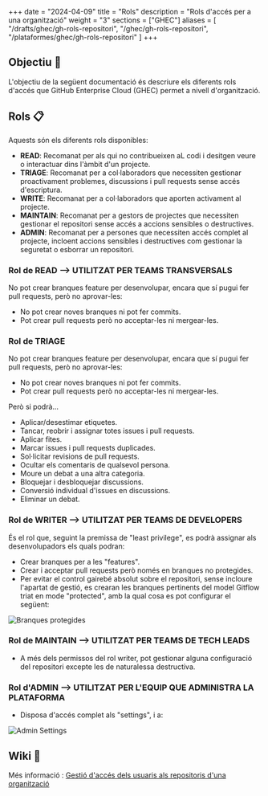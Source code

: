 
+++
date         = "2024-04-09"
title        = "Rols"
description  = "Rols d'accés per a una organització"
weight      = "3"
sections    = ["GHEC"]
aliases = [
    "/drafts/ghec/gh-rols-repositori",
    "/ghec/gh-rols-repositori",
    "/plataformes/ghec/gh-rols-repositori"
]
+++

## Objectiu 🚀

L'objectiu de la següent documentació és descriure els diferents rols d'accés que GitHub Enterprise Cloud (GHEC) permet a nivell d'organització.

## Rols 📋

Aquests són els diferents rols disponibles:

- **READ**: Recomanat per als qui no contribueixen aL codi i desitgen veure o interactuar dins l'àmbit d'un projecte.
- **TRIAGE**: Recomanat per a col·laboradors que necessiten gestionar proactivament problemes, discussions i pull requests sense accés d'escriptura.
- **WRITE**: Recomanat per a col·laboradors que aporten activament al projecte.
- **MAINTAIN**: Recomanat per a gestors de projectes que necessiten gestionar el repositori sense accés a accions sensibles o destructives.
- **ADMIN**: Recomanat per a persones que necessiten accés complet al projecte, incloent accions sensibles i destructives com gestionar la seguretat o esborrar un repositori.


### Rol de READ --> UTILITZAT PER TEAMS TRANSVERSALS

No pot crear branques feature per desenvolupar, encara que sí pugui fer pull requests, però no aprovar-les:

- No pot crear noves branques ni pot fer commits.
- Pot crear pull requests però no acceptar-les ni mergear-les.


### Rol de TRIAGE

No pot crear branques feature per desenvolupar, encara que sí pugui fer pull requests, però no aprovar-les:

- No pot crear noves branques ni pot fer commits.
- Pot crear pull requests però no acceptar-les ni mergear-les.

Però si podrà...

- Aplicar/desestimar etiquetes.
- Tancar, reobrir i assignar totes issues i pull requests.
- Aplicar fites.
- Marcar issues i pull requests duplicades.
- Sol·licitar revisions de pull requests.
- Ocultar els comentaris de qualsevol persona.
- Moure un debat a una altra categoria.
- Bloquejar i desbloquejar discussions.
- Conversió individual d'issues en discussions.
- Eliminar un debat.


### Rol de WRITER --> UTILITZAT PER TEAMS DE DEVELOPERS

És el rol que, seguint la premissa de "least privilege", es podrà assignar als desenvolupadors els quals podran:

- Crear branques per a les "features".
- Crear i acceptar pull requests però només en branques no protegides.
- Per evitar el control gairebé absolut sobre el repositori, sense incloure l'apartat de gestió, es crearan les branques pertinents del model Gitflow triat en mode "protected", amb la qual cosa es pot configurar el següent:

![Branques protegides](/images/GHEC/protected-branches.png)



### Rol de MAINTAIN --> UTILITZAT PER TEAMS DE TECH LEADS

- A més dels permissos del rol writer, pot gestionar alguna configuració del repositori excepte les de naturalessa destructiva.



### Rol d'ADMIN --> UTILITZAT PER L'EQUIP QUE ADMINISTRA LA PLATAFORMA

- Disposa d'accés complet als "settings", i a:

![Admin Settings](/images/GHEC/admin-danger-zone-settings.png)


## Wiki 📖

Més informació : 
 [Gestió d'accés dels usuaris als repositoris d'una organització](https://docs.github.com/en/enterprise-cloud@latest/organizations/managing-user-access-to-your-organizations-repositories/managing-repository-roles/repository-roles-for-an-organization)
